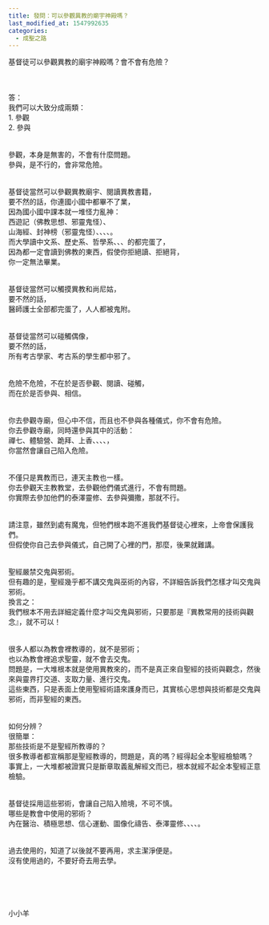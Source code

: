 ```yaml
---
title: 發問：可以參觀異教的廟宇神殿嗎？
last_modified_at: 1547992635
categories:
  - 成聖之路
---
```


基督徒可以參觀異教的廟宇神殿嗎？會不會有危險？<br><!--more--><br><br><br>答：<br>我們可以大致分成兩類：<br>1.	參觀<br>2.	參與<br><br><br>參觀，本身是無害的，不會有什麼問題。<br>參與，是不行的，會非常危險。<br><br><br>基督徒當然可以參觀異教廟宇、閱讀異教書籍，<br>要不然的話，你連國小國中都畢不了業，<br>因為國小國中課本就一堆怪力亂神：<br>西遊記（佛教思想、邪靈鬼怪）、<br>山海經、封神榜（邪靈鬼怪）、、、、。<br>而大學讀中文系、歷史系、哲學系、、、的都完蛋了，<br>因為都一定會讀到佛教的東西，假使你拒絕讀、拒絕背，<br>你一定無法畢業。<br><br><br>基督徒當然可以觸摸異教和尚尼姑，<br>要不然的話，<br>醫師護士全部都完蛋了，人人都被鬼附。<br><br><br>基督徒當然可以碰觸偶像，<br>要不然的話，<br>所有考古學家、考古系的學生都中邪了。<br><br><br>危險不危險，不在於是否參觀、閱讀、碰觸，<br>而在於是否參與、相信。<br><br><br>你去參觀寺廟，但心中不信，而且也不參與各種儀式，你不會有危險。<br>你去參觀寺廟，同時還參與其中的活動：<br>禪七、體驗營、跪拜、上香、、、、，<br>你當然會讓自己陷入危險。<br><br><br>不僅只是異教而已，連天主教也一樣。<br>你去參觀天主教教堂，去參觀他們儀式進行，不會有問題。<br>你實際去參加他們的泰澤靈修、去參與彌撒，那就不行。<br><br><br>請注意，雖然到處有魔鬼，但牠們根本跑不進我們基督徒心裡來，上帝會保護我們。<br>但假使你自己去參與儀式，自己開了心裡的門，那麼，後果就難講。<br><br><br>聖經嚴禁交鬼與邪術。<br>但有趣的是，聖經幾乎都不講交鬼與巫術的內容，不詳細告訴我們怎樣才叫交鬼與邪術。<br>換言之：<br>我們根本不用去詳細定義什麼才叫交鬼與邪術，只要那是『異教常用的技術與觀念』，就不可以！<br><br><br>很多人都以為教會裡教導的，就不是邪術；<br>也以為教會裡追求聖靈，就不會去交鬼。<br>問題是，一大堆根本就是使用異教來的，而不是真正來自聖經的技術與觀念，然後來與靈界打交道、支取力量、進行交鬼。<br>這些東西，只是表面上使用聖經術語來護身而已，其實核心思想與技術都是交鬼與邪術，而非聖經的東西。<br><br><br>如何分辨？<br>很簡單：<br>那些技術是不是聖經所教導的？<br>很多教導者都宣稱那是聖經教導的，問題是，真的嗎？經得起全本聖經檢驗嗎？<br>事實上，一大堆都被證實只是斷章取義亂解經文而已，根本就經不起全本聖經正意檢驗。<br><br><br>基督徒採用這些邪術，會讓自己陷入險境，不可不慎。<br>哪些是教會中使用的邪術？<br>內在醫治、積極思想、信心運動、圖像化禱告、泰澤靈修、、、、。<br><br><br>過去使用的，知道了以後就不要再用，求主潔淨便是。<br>沒有使用過的，不要好奇去用去學。<br><br><br><br><br><br>小小羊<br>
